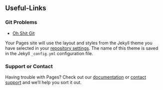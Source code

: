 ## Useful-Links

### Git Problems
- [Oh Shit Git](https://ohshitgit.com/)

Your Pages site will use the layout and styles from the Jekyll theme you have selected in your [repository settings](https://github.com/beccyv/beccyv.github.io/settings/pages). The name of this theme is saved in the Jekyll `_config.yml` configuration file.

### Support or Contact

Having trouble with Pages? Check out our [documentation](https://docs.github.com/categories/github-pages-basics/) or [contact support](https://support.github.com/contact) and we’ll help you sort it out.
